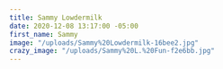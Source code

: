 ```yaml
---
title: Sammy Lowdermilk
date: 2020-12-08 13:17:00 -05:00
first_name: Sammy
image: "/uploads/Sammy%20Lowdermilk-16bee2.jpg"
crazy_image: "/uploads/Sammy%20L.%20Fun-f2e6bb.jpg"
---
```


